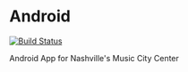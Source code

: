 Android
=======

[![Build Status](https://travis-ci.org/MusicCityCenter/Android.png?branch=master)](https://travis-ci.org/MusicCityCenter/Android)

Android App for Nashville's Music City Center
